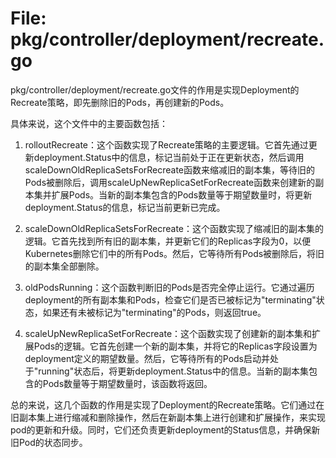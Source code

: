 # File: pkg/controller/deployment/recreate.go

pkg/controller/deployment/recreate.go文件的作用是实现Deployment的Recreate策略，即先删除旧的Pods，再创建新的Pods。

具体来说，这个文件中的主要函数包括：

1. rolloutRecreate：这个函数实现了Recreate策略的主要逻辑。它首先通过更新deployment.Status中的信息，标记当前处于正在更新状态，然后调用scaleDownOldReplicaSetsForRecreate函数来缩减旧的副本集，等待旧的Pods被删除后，调用scaleUpNewReplicaSetForRecreate函数来创建新的副本集并扩展Pods。当新的副本集包含的Pods数量等于期望数量时，将更新deployment.Status的信息，标记当前更新已完成。

2. scaleDownOldReplicaSetsForRecreate：这个函数实现了缩减旧的副本集的逻辑。它首先找到所有旧的副本集，并更新它们的Replicas字段为0，以便Kubernetes删除它们中的所有Pods。然后，它等待所有Pods被删除后，将旧的副本集全部删除。

3. oldPodsRunning：这个函数判断旧的Pods是否完全停止运行。它通过遍历deployment的所有副本集和Pods，检查它们是否已被标记为"terminating"状态，如果还有未被标记为"terminating"的Pods，则返回true。

4. scaleUpNewReplicaSetForRecreate：这个函数实现了创建新的副本集和扩展Pods的逻辑。它首先创建一个新的副本集，并将它的Replicas字段设置为deployment定义的期望数量。然后，它等待所有的Pods启动并处于"running"状态后，将更新deployment.Status中的信息。当新的副本集包含的Pods数量等于期望数量时，该函数将返回。

总的来说，这几个函数的作用是实现了Deployment的Recreate策略。它们通过在旧副本集上进行缩减和删除操作，然后在新副本集上进行创建和扩展操作，来实现pod的更新和升级。同时，它们还负责更新deployment的Status信息，并确保新旧Pod的状态同步。

